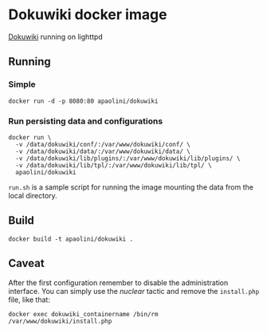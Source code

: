 Dokuwiki docker image
=====================

[Dokuwiki](https://www.dokuwiki.org/) running on lighttpd

Running
-------

### Simple ###

    docker run -d -p 8080:80 apaolini/dokuwiki

### Run persisting data and configurations ###
```
docker run \
  -v /data/dokuwiki/conf/:/var/www/dokuwiki/conf/ \
  -v /data/dokuwiki/data/:/var/www/dokuwiki/data/ \
  -v /data/dokuwiki/lib/plugins/:/var/www/dokuwiki/lib/plugins/ \
  -v /data/dokuwiki/lib/tpl/:/var/www/dokuwiki/lib/tpl/ \
  apaolini/dokuwiki
```
`run.sh` is a sample script for running the image mounting the data from the local directory.

Build
-----
    docker build -t apaolini/dokuwiki .

Caveat
------
After the first configuration remember to disable the administration interface. You can simply use the _nuclear_ tactic and remove the `install.php` file, like that:

    docker exec dokuwiki_containername /bin/rm /var/www/dokuwiki/install.php
